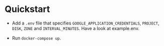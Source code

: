 # Quickstart

- Add a `.env` file that specifies `GOOGLE_APPLICATION_CREDENTIALS`, `PROJECT`, `DISK`, `ZONE` and `INTERVAL_MINUTES`. Have a look at example.env.

- Run `docker-compose up`.
